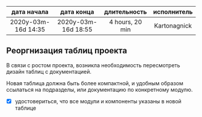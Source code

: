 
|     дата начала     |     дата конца      | длительность    | исполнитель  |
|:-------------------:|:-------------------:|:---------------:|:------------:|
| 2020y-03m-16d 14:35 | 2020y-03m-16d 18:55 | 4 hours, 20 min | Kartonagnick |

Реоргнизация таблиц проекта
----

В связи с ростом проекта, 
возникла необходимость пересмотреть дизайн таблиц с документацией.  

Новая таблица должна быть более компактной, 
и удобным образом ссылаться на подразделы, 
или документацию по конкретному модулю.  

- [x] удостовериться, что все модули и компоненты указаны в новой таблице
